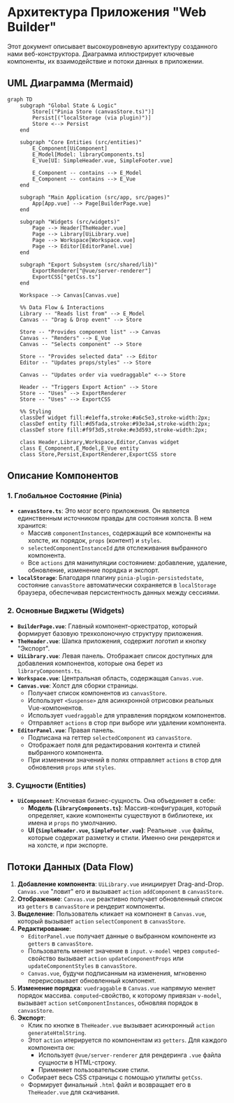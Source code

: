 # Архитектура Приложения "Web Builder"

Этот документ описывает высокоуровневую архитектуру созданного нами веб-конструктора. Диаграмма иллюстрирует ключевые компоненты, их взаимодействие и потоки данных в приложении.

## UML Диаграмма (Mermaid)

```mermaid
graph TD
    subgraph "Global State & Logic"
        Store[("Pinia Store (canvasStore.ts)")]
        Persist[("localStorage (via plugin)")]
        Store <--> Persist
    end

    subgraph "Core Entities (src/entities)"
        E_Component[UiComponent]
        E_Model[Model: libraryComponents.ts]
        E_Vue[UI: SimpleHeader.vue, SimpleFooter.vue]
        
        E_Component -- contains --> E_Model
        E_Component -- contains --> E_Vue
    end
    
    subgraph "Main Application (src/app, src/pages)"
        App[App.vue] --> Page[BuilderPage.vue]
    end

    subgraph "Widgets (src/widgets)"
        Page --> Header[TheHeader.vue]
        Page --> Library[UiLibrary.vue]
        Page --> Workspace[Workspace.vue]
        Page --> Editor[EditorPanel.vue]
    end

    subgraph "Export Subsystem (src/shared/lib)"
        ExportRenderer["@vue/server-renderer"]
        ExportCSS["getCss.ts"]
    end

    Workspace --> Canvas[Canvas.vue]

    %% Data Flow & Interactions
    Library -- "Reads list from" --> E_Model
    Canvas -- "Drag & Drop event" --> Store
    
    Store -- "Provides component list" --> Canvas
    Canvas -- "Renders" --> E_Vue
    Canvas -- "Selects component" --> Store
    
    Store -- "Provides selected data" --> Editor
    Editor -- "Updates props/styles" --> Store
    
    Canvas -- "Updates order via vuedraggable" <--> Store
    
    Header -- "Triggers Export Action" --> Store
    Store -- "Uses" --> ExportRenderer
    Store -- "Uses" --> ExportCSS

    %% Styling
    classDef widget fill:#e1effa,stroke:#a6c5e3,stroke-width:2px;
    classDef entity fill:#d5fada,stroke:#93e3a4,stroke-width:2px;
    classDef store fill:#f9f3d5,stroke:#e3d593,stroke-width:2px;
    
    class Header,Library,Workspace,Editor,Canvas widget
    class E_Component,E_Model,E_Vue entity
    class Store,Persist,ExportRenderer,ExportCSS store
```

## Описание Компонентов

### 1. Глобальное Состояние (Pinia)

-   **`canvasStore.ts`**: Это мозг всего приложения. Он является единственным источником правды для состояния холста. В нем хранится:
    -   Массив `componentInstances`, содержащий все компоненты на холсте, их порядок, `props` (контент) и `styles`.
    -   `selectedComponentInstanceId` для отслеживания выбранного компонента.
    -   Все `actions` для манипуляции состоянием: добавление, удаление, обновление, изменение порядка и экспорт.
-   **`localStorage`**: Благодаря плагину `pinia-plugin-persistedstate`, состояние `canvasStore` автоматически сохраняется в `localStorage` браузера, обеспечивая персистентность данных между сессиями.

### 2. Основные Виджеты (Widgets)

-   **`BuilderPage.vue`**: Главный компонент-оркестратор, который формирует базовую трехколоночную структуру приложения.
-   **`TheHeader.vue`**: Шапка приложения, содержит логотип и кнопку "Экспорт".
-   **`UiLibrary.vue`**: Левая панель. Отображает список доступных для добавления компонентов, которые она берет из `libraryComponents.ts`.
-   **`Workspace.vue`**: Центральная область, содержащая `Canvas.vue`.
-   **`Canvas.vue`**: Холст для сборки страницы.
    -   Получает список компонентов из `canvasStore`.
    -   Использует `<Suspense>` для асинхронной отрисовки реальных Vue-компонентов.
    -   Использует `vuedraggable` для управления порядком компонентов.
    -   Отправляет `actions` в стор при выборе или удалении компонента.
-   **`EditorPanel.vue`**: Правая панель.
    -   Подписана на геттер `selectedComponent` из `canvasStore`.
    -   Отображает поля для редактирования контента и стилей выбранного компонента.
    -   При изменении значений в полях отправляет `actions` в стор для обновления `props` или `styles`.

### 3. Сущности (Entities)

-   **`UiComponent`**: Ключевая бизнес-сущность. Она объединяет в себе:
    -   **Модель (`libraryComponents.ts`)**: Массив-конфигурация, который определяет, какие компоненты существуют в библиотеке, их имена и `props` по умолчанию.
    -   **UI (`SimpleHeader.vue`, `SimpleFooter.vue`)**: Реальные `.vue` файлы, которые содержат разметку и стили. Именно они рендерятся и на холсте, и при экспорте.

## Потоки Данных (Data Flow)

1.  **Добавление компонента**: `UiLibrary.vue` инициирует Drag-and-Drop. `Canvas.vue` "ловит" его и вызывает `action` `addComponent` в `canvasStore`.
2.  **Отображение**: `Canvas.vue` реактивно получает обновленный список из `getters` в `canvasStore` и рендерит компоненты.
3.  **Выделение**: Пользователь кликает на компонент в `Canvas.vue`, который вызывает `action` `selectComponent` в `canvasStore`.
4.  **Редактирование**:
    -   `EditorPanel.vue` получает данные о выбранном компоненте из `getters` в `canvasStore`.
    -   Пользователь меняет значение в `input`. `v-model` через `computed`-свойство вызывает `action` `updateComponentProps` или `updateComponentStyles` в `canvasStore`.
    -   `Canvas.vue`, будучи подписанным на изменения, мгновенно перерисовывает обновленный компонент.
5.  **Изменение порядка**: `vuedraggable` в `Canvas.vue` напрямую меняет порядок массива. `computed`-свойство, к которому привязан `v-model`, вызывает `action` `setComponentInstances`, обновляя порядок в `canvasStore`.
6.  **Экспорт**:
    -   Клик по кнопке в `TheHeader.vue` вызывает асинхронный `action` `generateHtmlString`.
    -   Этот `action` итерируется по компонентам из `getters`. Для каждого компонента он:
        -   Использует `@vue/server-renderer` для рендеринга `.vue` файла сущности в HTML-строку.
        -   Применяет пользовательские стили.
    -   Собирает весь CSS страницы с помощью утилиты `getCss`.
    -   Формирует финальный `.html` файл и возвращает его в `TheHeader.vue` для скачивания.